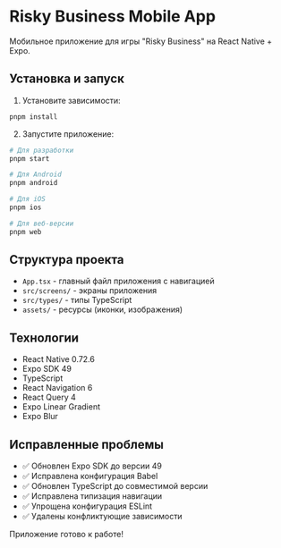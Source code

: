 # Risky Business Mobile App

Мобильное приложение для игры "Risky Business" на React Native + Expo.

## Установка и запуск

1. Установите зависимости:
```bash
pnpm install
```

2. Запустите приложение:
```bash
# Для разработки
pnpm start

# Для Android
pnpm android

# Для iOS
pnpm ios

# Для веб-версии
pnpm web
```

## Структура проекта

- `App.tsx` - главный файл приложения с навигацией
- `src/screens/` - экраны приложения
- `src/types/` - типы TypeScript
- `assets/` - ресурсы (иконки, изображения)

## Технологии

- React Native 0.72.6
- Expo SDK 49
- TypeScript
- React Navigation 6
- React Query 4
- Expo Linear Gradient
- Expo Blur

## Исправленные проблемы

- ✅ Обновлен Expo SDK до версии 49
- ✅ Исправлена конфигурация Babel
- ✅ Обновлен TypeScript до совместимой версии
- ✅ Исправлена типизация навигации
- ✅ Упрощена конфигурация ESLint
- ✅ Удалены конфликтующие зависимости

Приложение готово к работе!